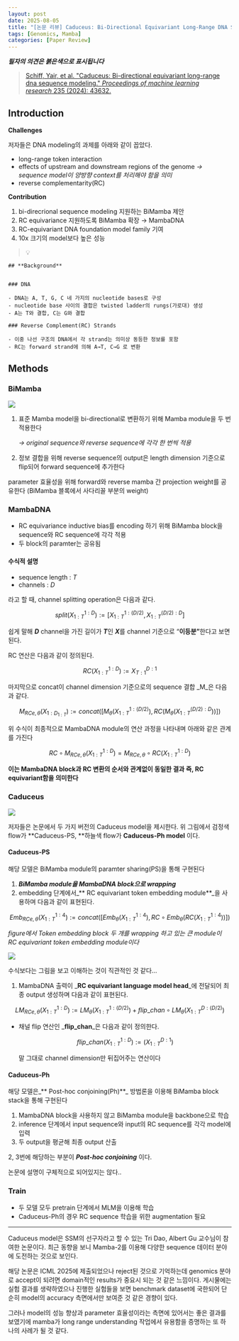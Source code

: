 ```yaml
---
layout: post
date: 2025-08-05
title: "[논문 리뷰] Caduceus: Bi-Directional Equivariant Long-Range DNA Sequence Modeling"
tags: [Genomics, Mamba]
categories: [Paper Review]
---
```


<span class="notion-red">_**필자의 의견은 붉은색으로 표시됩니다**_</span>


> [Schiff, Yair, et al. "Caduceus: Bi-directional equivariant long-range dna sequence modeling." ](https://pmc.ncbi.nlm.nih.gov/articles/PMC12189541/)[_Proceedings of machine learning research_](https://pmc.ncbi.nlm.nih.gov/articles/PMC12189541/)[ 235 (2024): 43632.](https://pmc.ncbi.nlm.nih.gov/articles/PMC12189541/)



## Introduction


**Challenges**


저자들은 DNA modeling의 과제를 아래와 같이 꼽았다.

- long-range token interaction
- effects of upstream and downstream regions of the genome 
_→ sequence model이 양방향 context를 처리해야 함을 의미_
- reverse complementarity(RC)

**Contribution**

1. bi-direcrional sequence modeling 지원하는 BiMamba 제안
1. RC equivariance 지원하도록 BiMamba 확장 → MambaDNA
1. RC-equivariant DNA foundation model family 기여
1. 10x 크기의 model보다 높은 성능

> 💡 


	## **Background**


	### DNA

	- DNA는 A, T, G, C 네 가지의 nucleotide bases로 구성
	- nucleotide base 사이의 결합은 twisted ladder의 rungs(가로대) 생성
	- A는 T와 결합, C는 G와 결합

	### Reverse Complement(RC) Strands

	- 이중 나선 구조의 DNA에서 각 strand는 의미상 동등한 정보를 포함
	- RC는 forward strand에 의해 A→T, C→G 로 변환


## Methods



### BiMamba


![](https://prod-files-secure.s3.us-west-2.amazonaws.com/542b861c-36a8-4051-84e5-8804b6728dba/2c247d59-7815-4980-99f0-8f0d21f445a7/image.png?X-Amz-Algorithm=AWS4-HMAC-SHA256&X-Amz-Content-Sha256=UNSIGNED-PAYLOAD&X-Amz-Credential=ASIAZI2LB46634QLKTD4%2F20250913%2Fus-west-2%2Fs3%2Faws4_request&X-Amz-Date=20250913T230109Z&X-Amz-Expires=3600&X-Amz-Security-Token=IQoJb3JpZ2luX2VjENf%2F%2F%2F%2F%2F%2F%2F%2F%2F%2FwEaCXVzLXdlc3QtMiJHMEUCIFogUPOJS7bFqUVlow%2FzfV%2FebgxKlX9jTqoMZW%2Fz9Z2UAiEA9z9q1uiKloR5%2FfIEVSVx6RDVa17pM%2BYcRMVcWbFMe%2Boq%2FwMIUBAAGgw2Mzc0MjMxODM4MDUiDD9e7JOEb3EC9gES%2FSrcA9DOm2L6SZp%2FVy6XidQa8GW7LTnAZ7BwWVMG6D%2BsGv%2FZ%2FvO3jhiEUtD6%2Fn0SHfeUEiN4Z8dAMSSzJuYXUJHTOmG%2Fmy58dAQMNTAat8UB%2BxMCMaJKPYstpWocUl6YmyWSzfPPn51jqCnwsDe9RQ7d%2FBl%2BjfBeLKenhqegS9DU4qIi7abfB3wYhm%2BGmiXQeMcCe2f%2FqS7xO%2Fc2hs1wvWmbafYCao00GU5wjSQPiNyDZrkRO%2BG86HjwTHwwQaVRAzXiVVDTN%2BGC2Cl%2FCFO8wlJztVk8xyfnOOqLi9dF9hzqu1P8en0%2BjjFqi2z9GH24F%2FJpwLwL%2F%2FQVEoVkrgEB8CYyz6lmiyGBLJBoOsnFrn6B35qBjMNz69h4mPO%2BSJWewhrYQC367Z1SK5cUduq4svKmtB7e7gLk1Yl0QOhXIubwyzAjb2EJLfTVztgwyD%2B6YkRZAg8P8uurUdD6LqF1GPuJf4QpMnnv8ZiEE97vJBAHkpm%2BD9MU%2FCOnJPHxxBSVMdTRmsDYPcK1bfaq2bsROgomILzqaPzfb9Bqrri9xBJ1Io4tIbcHWXKYFIINzKj7GeCDj6LW%2BqkiGQc5d5d3a7%2FVTX%2F92CvMMb9etV%2Bwg0ik9ASxW2wnIF08Jo1mIlfPMPbfl8YGOqUBnjTE9JdwMX5JKygXR6vFtFJAHsUljZdjKrjpF7Xa1KPPD%2FTHeif5tUN%2FrCQFXvZwwAjiaKILALTossN0T1Tw%2FkYEB6CWepG8tRZfzA2M3weL8qGXZu%2FuqZWF2behMX51kXywG9Iq6pnqf9IunFuL1mjqutds1hIe4rOQlLAXAVsTR%2FCQNKw88Ip%2FJAIHXjlxh%2BAM5H6Ou6%2BgO65LQypAPqIvzR1o&X-Amz-Signature=918dd660baf51b10b3253eb27dbf8b5c95f4d09990c29e9b57838669a10d1709&X-Amz-SignedHeaders=host&x-amz-checksum-mode=ENABLED&x-id=GetObject)

1. 표준 Mamba model을 bi-directional로 변환하기 위해 Mamba module을 두 번 적용한다

	_→ original sequence와 reverse sequence에 각각 한 번씩 적용_

1. 정보 결합을 위해 reverse sequence의 output은 length dimension 기준으로 flip되어 forward sequence에 추가한다

parameter 효율성을 위해 forward와 reverse mamba 간 projection weight를 공유한다 (BiMamba 블록에서 사다리꼴 부분의 weight)



### MambaDNA

- RC equivariance inductive bias를 encoding 하기 위해 BiMamba block을 sequence와 RC sequence에 각각 적용
- 두 block의 paramter는 공유됨


#### 수식적 설명

- sequence length : _T_
- channels : _D_

라고 할 때,  channel splitting operation은 다음과 같다.


$$
split(X^{1:D}_{1:T}):=[X^{1:(D/2)}_{1:T},X^{(D/2):D}_{1:T}]
$$


<span class="notion-red">쉽게 말해 </span><span class="notion-red">_**D**_</span><span class="notion-red"> channel을 가진 길이가 </span><span class="notion-red">_**T**_</span><span class="notion-red">인 </span><span class="notion-red">_**X**_</span><span class="notion-red">를 channel 기준으로 “</span><span class="notion-red">**이등분”**</span><span class="notion-red">한다고 보면 된다.</span>


RC 연산은 다음과 같이 정의된다.


$$
RC(X^{1:D}_{1:T}):=X^{D:1}_{T:1}
$$


마지막으로 concat이 channel dimension 기준으로의 sequence 결합 _M_은 다음과 같다.


$$
M_{RCe,\theta}(X_{1:D_{1:T}}):=concat([M_{\theta}(X^{1:(D/2)}_{1:T}),RC(M_{\theta}(X^{(D/2):D}_{1:T}))])
$$


위 수식이 최종적으로 MambaDNA module의 연산 과정을 나타내며 아래와 같은 관계를 가진다


$$
RC\circ M_{RCe,\theta}(X^{1:D}_{1:T}) = M_{RCe,\theta} \circ RC(X^{1:D}_{1:T})
$$


**이는 MambaDNA block과 RC 변환의 순서와 관계없이 동일한 결과 즉, RC equivariant함을 의미한다**



### Caduceus


![](https://prod-files-secure.s3.us-west-2.amazonaws.com/542b861c-36a8-4051-84e5-8804b6728dba/f94a60d7-8145-473b-aef9-7c68d3ec604a/image.png?X-Amz-Algorithm=AWS4-HMAC-SHA256&X-Amz-Content-Sha256=UNSIGNED-PAYLOAD&X-Amz-Credential=ASIAZI2LB46634QLKTD4%2F20250913%2Fus-west-2%2Fs3%2Faws4_request&X-Amz-Date=20250913T230109Z&X-Amz-Expires=3600&X-Amz-Security-Token=IQoJb3JpZ2luX2VjENf%2F%2F%2F%2F%2F%2F%2F%2F%2F%2FwEaCXVzLXdlc3QtMiJHMEUCIFogUPOJS7bFqUVlow%2FzfV%2FebgxKlX9jTqoMZW%2Fz9Z2UAiEA9z9q1uiKloR5%2FfIEVSVx6RDVa17pM%2BYcRMVcWbFMe%2Boq%2FwMIUBAAGgw2Mzc0MjMxODM4MDUiDD9e7JOEb3EC9gES%2FSrcA9DOm2L6SZp%2FVy6XidQa8GW7LTnAZ7BwWVMG6D%2BsGv%2FZ%2FvO3jhiEUtD6%2Fn0SHfeUEiN4Z8dAMSSzJuYXUJHTOmG%2Fmy58dAQMNTAat8UB%2BxMCMaJKPYstpWocUl6YmyWSzfPPn51jqCnwsDe9RQ7d%2FBl%2BjfBeLKenhqegS9DU4qIi7abfB3wYhm%2BGmiXQeMcCe2f%2FqS7xO%2Fc2hs1wvWmbafYCao00GU5wjSQPiNyDZrkRO%2BG86HjwTHwwQaVRAzXiVVDTN%2BGC2Cl%2FCFO8wlJztVk8xyfnOOqLi9dF9hzqu1P8en0%2BjjFqi2z9GH24F%2FJpwLwL%2F%2FQVEoVkrgEB8CYyz6lmiyGBLJBoOsnFrn6B35qBjMNz69h4mPO%2BSJWewhrYQC367Z1SK5cUduq4svKmtB7e7gLk1Yl0QOhXIubwyzAjb2EJLfTVztgwyD%2B6YkRZAg8P8uurUdD6LqF1GPuJf4QpMnnv8ZiEE97vJBAHkpm%2BD9MU%2FCOnJPHxxBSVMdTRmsDYPcK1bfaq2bsROgomILzqaPzfb9Bqrri9xBJ1Io4tIbcHWXKYFIINzKj7GeCDj6LW%2BqkiGQc5d5d3a7%2FVTX%2F92CvMMb9etV%2Bwg0ik9ASxW2wnIF08Jo1mIlfPMPbfl8YGOqUBnjTE9JdwMX5JKygXR6vFtFJAHsUljZdjKrjpF7Xa1KPPD%2FTHeif5tUN%2FrCQFXvZwwAjiaKILALTossN0T1Tw%2FkYEB6CWepG8tRZfzA2M3weL8qGXZu%2FuqZWF2behMX51kXywG9Iq6pnqf9IunFuL1mjqutds1hIe4rOQlLAXAVsTR%2FCQNKw88Ip%2FJAIHXjlxh%2BAM5H6Ou6%2BgO65LQypAPqIvzR1o&X-Amz-Signature=748b8f09661a814da293a9f71bb7cd9bb7f9adeacf4ed1c3a017911034c0b1d6&X-Amz-SignedHeaders=host&x-amz-checksum-mode=ENABLED&x-id=GetObject)


저자들은 논문에서 두 가지 버전의 Caduceus model을 제시한다. 위 그림에서 검정색 flow가 **Caduceus-PS, **하늘색 flow가 **Caduceus-Ph model** 이다.



#### Caduceus-PS


해당 모델은 BiMamba module의 paramter sharing(PS)을 통해 구현된다

1. _**BiMamba module을 MambaDNA block으로 wrapping**_
1. embedding 단계에서_** RC equivariant token embedding module**_을 사용하며 다음과 같이 표현된다.

$$
Emb_{RCe,\theta}(X^{1:4}_{1:T}):=concat([Emb_{\theta}(X^{1:4}_{1:T}),RC \circ Emb_{\theta}(RC(X^{1:4}_{1:T}))])
$$


_figure에서 Token embedding block 두 개를 wrapping 하고 있는 큰 module이 RC equivariant token embedding module이다_


![](https://prod-files-secure.s3.us-west-2.amazonaws.com/542b861c-36a8-4051-84e5-8804b6728dba/b175e4da-71eb-4e91-8c23-a06dabe673c9/image.png?X-Amz-Algorithm=AWS4-HMAC-SHA256&X-Amz-Content-Sha256=UNSIGNED-PAYLOAD&X-Amz-Credential=ASIAZI2LB46634QLKTD4%2F20250913%2Fus-west-2%2Fs3%2Faws4_request&X-Amz-Date=20250913T230109Z&X-Amz-Expires=3600&X-Amz-Security-Token=IQoJb3JpZ2luX2VjENf%2F%2F%2F%2F%2F%2F%2F%2F%2F%2FwEaCXVzLXdlc3QtMiJHMEUCIFogUPOJS7bFqUVlow%2FzfV%2FebgxKlX9jTqoMZW%2Fz9Z2UAiEA9z9q1uiKloR5%2FfIEVSVx6RDVa17pM%2BYcRMVcWbFMe%2Boq%2FwMIUBAAGgw2Mzc0MjMxODM4MDUiDD9e7JOEb3EC9gES%2FSrcA9DOm2L6SZp%2FVy6XidQa8GW7LTnAZ7BwWVMG6D%2BsGv%2FZ%2FvO3jhiEUtD6%2Fn0SHfeUEiN4Z8dAMSSzJuYXUJHTOmG%2Fmy58dAQMNTAat8UB%2BxMCMaJKPYstpWocUl6YmyWSzfPPn51jqCnwsDe9RQ7d%2FBl%2BjfBeLKenhqegS9DU4qIi7abfB3wYhm%2BGmiXQeMcCe2f%2FqS7xO%2Fc2hs1wvWmbafYCao00GU5wjSQPiNyDZrkRO%2BG86HjwTHwwQaVRAzXiVVDTN%2BGC2Cl%2FCFO8wlJztVk8xyfnOOqLi9dF9hzqu1P8en0%2BjjFqi2z9GH24F%2FJpwLwL%2F%2FQVEoVkrgEB8CYyz6lmiyGBLJBoOsnFrn6B35qBjMNz69h4mPO%2BSJWewhrYQC367Z1SK5cUduq4svKmtB7e7gLk1Yl0QOhXIubwyzAjb2EJLfTVztgwyD%2B6YkRZAg8P8uurUdD6LqF1GPuJf4QpMnnv8ZiEE97vJBAHkpm%2BD9MU%2FCOnJPHxxBSVMdTRmsDYPcK1bfaq2bsROgomILzqaPzfb9Bqrri9xBJ1Io4tIbcHWXKYFIINzKj7GeCDj6LW%2BqkiGQc5d5d3a7%2FVTX%2F92CvMMb9etV%2Bwg0ik9ASxW2wnIF08Jo1mIlfPMPbfl8YGOqUBnjTE9JdwMX5JKygXR6vFtFJAHsUljZdjKrjpF7Xa1KPPD%2FTHeif5tUN%2FrCQFXvZwwAjiaKILALTossN0T1Tw%2FkYEB6CWepG8tRZfzA2M3weL8qGXZu%2FuqZWF2behMX51kXywG9Iq6pnqf9IunFuL1mjqutds1hIe4rOQlLAXAVsTR%2FCQNKw88Ip%2FJAIHXjlxh%2BAM5H6Ou6%2BgO65LQypAPqIvzR1o&X-Amz-Signature=cb8a000ebbec4bfe21e33140c7ca8eab0f6623246752d5a3a44fc71529469c32&X-Amz-SignedHeaders=host&x-amz-checksum-mode=ENABLED&x-id=GetObject)


<span class="notion-red">수식보다는 그림을 보고 이해하는 것이 직관적인 것 같다…</span>

1. MambaDNA 출력이 _**RC equivariant language model head**_에 전달되어 최종 output 생성하며 다음과 같이 표현된다.

$$
LM_{RCe,\theta}(X^{1:D}_{1:T}):= LM_{\theta}(X^{1:(D/2)}_{1:T})+flip\_chan\circ LM_{\theta}(X^{D:(D/2)}_{1:T})
$$

- 채널 flip 연산인 _**flip\_chan**_은 다음과 같이 정의한다.

	$$
	flip\_chan(X^{1:D}_{1:T}):=(X^{D:1}_{1:T})
	$$


	말 그대로 channel dimension만 뒤집어주는 연산이다



#### Caduceus-Ph


해당 모델은_** Post-hoc conjoining(Ph)**_ 방법론을 이용해 BiMamba block stack을 통해 구현된다

1. MambaDNA block을 사용하지 않고 BiMamba module을 backbone으로 학습
1. inference 단계에서 input sequence와 input의 RC sequence를 각각 model에 입력
1. 두 output을 평균해 최종 output 산출

2, 3번에 해당하는 부분이 _**Post-hoc conjoining**_ 이다.


<span class="notion-red">논문에 설명이 구체적으로 되어있지는 않다..</span>



### Train

- 두 모델 모두 pretrain 단계에서 MLM을 이용해 학습
- Caduceus-Ph의 경우 RC sequence 학습을 위한 augmentation 필요

---


<span class="notion-red">Caduceus model은 SSM의 선구자라고 할 수 있는 Tri Dao, Albert Gu 교수님이 참여한 논문이다. 최근 동향을 보니 Mamba-2를 이용해 다양한 sequence 데이터 분야에 도전하는 것으로 보인다.</span>


<span class="notion-red">해당 논문은 ICML 2025에 제출되었으나 reject된 것으로 기억하는데 genomics 분야로 accept이 되려면 domain적인 results가 중요시 되는 것 같은 느낌이다. 게시물에는 실험 결과를 생략하였으나 진행한 실험들을 보면 benchmark dataset에 국한되어 단순히 model의 accuracy 측면에서만 보여준 것 같은 경향이 있다.</span>


<span class="notion-red">그러나 model의 성능 향상과 parameter 효율성이라는 측면에 있어서는 좋은 결과를 보였기에 mamba가 long range understanding 작업에서 유용함을 증명하는 또 하나의 사례가 될 것 같다.</span>

